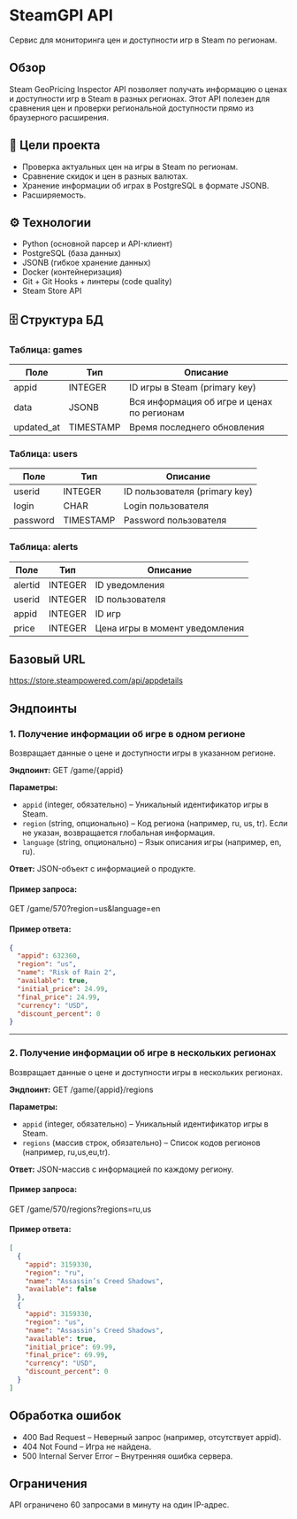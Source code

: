 
# SteamGPI API
Сервис для мониторинга цен и доступности игр в Steam по регионам.

## Обзор
Steam GeoPricing Inspector API позволяет получать информацию о ценах и доступности игр в Steam в разных регионах. Этот API полезен для сравнения цен и проверки региональной доступности прямо из браузерного расширения.

## 📌 Цели проекта
- Проверка актуальных цен на игры в Steam по регионам.
- Сравнение скидок и цен в разных валютах.
- Хранение информации об играх в PostgreSQL в формате JSONB.
- Расширяемость.

## ⚙️ Технологии
- Python (основной парсер и API-клиент)
- PostgreSQL (база данных)
- JSONB (гибкое хранение данных)
- Docker (контейнеризация)
- Git + Git Hooks + линтеры (code quality)
- Steam Store API

## 🗄 Структура БД

### Таблица: games

| Поле        | Тип         | Описание                                   |
|-------------|-------------|--------------------------------------------|
| appid       | INTEGER     | ID игры в Steam (primary key)              |
| data        | JSONB       | Вся информация об игре и ценах по регионам |
| updated_at  | TIMESTAMP   | Время последнего обновления                |

### Таблица: users

| Поле        | Тип         | Описание                                   |
|-------------|-------------|--------------------------------------------|
| userid      | INTEGER     | ID пользователя (primary key)              |
| login       | CHAR        | Login пользователя                         |
| password    | TIMESTAMP   | Password  пользователя                     |

### Таблица: alerts

| Поле        | Тип         | Описание                                   |
|-------------|-------------|--------------------------------------------|
| alertid     | INTEGER     | ID уведомления                             |
| userid      | INTEGER     | ID пользователя                            |
| appid       | INTEGER     | ID игр                                     |
| price       | INTEGER     | Цена игры в момент уведомления             |


## Базовый URL
https://store.steampowered.com/api/appdetails

## Эндпоинты

### 1. Получение информации об игре в одном регионе
Возвращает данные о цене и доступности игры в указанном регионе.

**Эндпоинт:**
GET /game/{appid}

**Параметры:**
- `appid` (integer, обязательно) – Уникальный идентификатор игры в Steam.
- `region` (string, опционально) – Код региона (например, ru, us, tr). Если не указан, возвращается глобальная информация.
- `language` (string, опционально) – Язык описания игры (например, en, ru).

**Ответ:**
JSON-объект с информацией о продукте.

#### Пример запроса:
GET /game/570?region=us&language=en

#### Пример ответа:
```json
{
  "appid": 632360,
  "region": "us",
  "name": "Risk of Rain 2",
  "available": true,
  "initial_price": 24.99,
  "final_price": 24.99,
  "currency": "USD",
  "discount_percent": 0
}
```

---

### 2. Получение информации об игре в нескольких регионах
Возвращает данные о цене и доступности игры в нескольких регионах.

**Эндпоинт:**
GET /game/{appid}/regions

**Параметры:**
- `appid` (integer, обязательно) – Уникальный идентификатор игры в Steam.
- `regions` (массив строк, обязательно) – Список кодов регионов (например, ru,us,eu,tr).

**Ответ:**
JSON-массив с информацией по каждому региону.

#### Пример запроса:
GET /game/570/regions?regions=ru,us

#### Пример ответа:
```json
[
  {
    "appid": 3159330,
    "region": "ru",
    "name": "Assassin’s Creed Shadows",
    "available": false
  },
  {
    "appid": 3159330,
    "region": "us",
    "name": "Assassin’s Creed Shadows",
    "available": true,
    "initial_price": 69.99,
    "final_price": 69.99,
    "currency": "USD",
    "discount_percent": 0
  }
]
```

## Обработка ошибок
- 400 Bad Request – Неверный запрос (например, отсутствует appid).
- 404 Not Found – Игра не найдена.
- 500 Internal Server Error – Внутренняя ошибка сервера.

## Ограничения
API ограничено 60 запросами в минуту на один IP-адрес.
